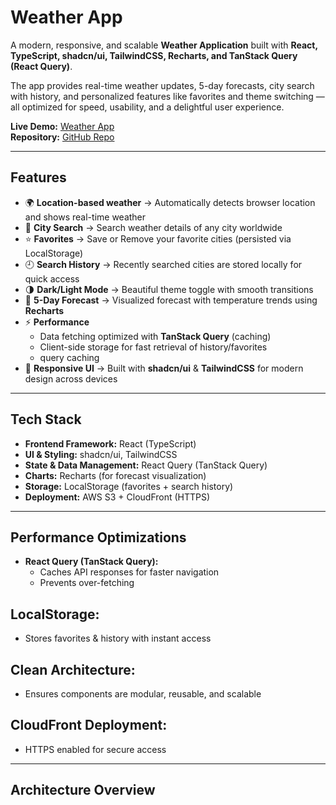 # Weather App

A modern, responsive, and scalable **Weather Application** built with **React, TypeScript, shadcn/ui, TailwindCSS, Recharts, and TanStack Query (React Query)**.

The app provides real-time weather updates, 5-day forecasts, city search with history, and personalized features like favorites and theme switching — all optimized for speed, usability, and a delightful user experience.

**Live Demo:** [Weather App](https://d39y44142dbaos.cloudfront.net/)  
**Repository:** [GitHub Repo](https://github.com/minalk97/weather-app)

---

## Features

- 🌍 **Location-based weather** → Automatically detects browser location and shows real-time weather
- 🔎 **City Search** → Search weather details of any city worldwide
- ⭐ **Favorites** → Save or Remove your favorite cities (persisted via LocalStorage)
- 🕘 **Search History** → Recently searched cities are stored locally for quick access
- 🌗 **Dark/Light Mode** → Beautiful theme toggle with smooth transitions
- 📅 **5-Day Forecast** → Visualized forecast with temperature trends using **Recharts**
- ⚡ **Performance**
  - Data fetching optimized with **TanStack Query** (caching)
  - Client-side storage for fast retrieval of history/favorites
  - query caching
- 📱 **Responsive UI** → Built with **shadcn/ui** & **TailwindCSS** for modern design across devices

---

## Tech Stack

- **Frontend Framework:** React (TypeScript)
- **UI & Styling:** shadcn/ui, TailwindCSS
- **State & Data Management:** React Query (TanStack Query)
- **Charts:** Recharts (for forecast visualization)
- **Storage:** LocalStorage (favorites + search history)
- **Deployment:** AWS S3 + CloudFront (HTTPS)

---

## Performance Optimizations

- **React Query (TanStack Query):**
  - Caches API responses for faster navigation
  - Prevents over-fetching

## **LocalStorage:**

- Stores favorites & history with instant access

## **Clean Architecture:**

- Ensures components are modular, reusable, and scalable

## **CloudFront Deployment:**

- HTTPS enabled for secure access

---

## Architecture Overview
